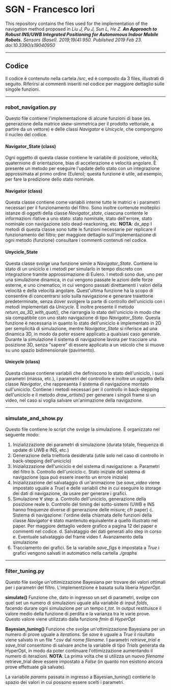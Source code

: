 # SGN - Francesco Iori
This repository contains the files used for the implementation of the navigation method proposed in *Liu J, Pu J, Sun L, He Z. **An Approach to Robust INS/UWB Integrated Positioning for Autonomous Indoor Mobile Robots.** Sensors (Basel). 2019;19(4):950. Published 2019 Feb 23. doi:10.3390/s19040950*

---
## Codice
Il codice è contenuto nella cartela */src*, ed è composto da 3 files, illustrati di seguito.
Riferirsi ai commenti inseriti nel codice per maggiore dettaglio sulle singole funzioni.

---
### robot_navigation.py
Questo file contiene l'implementazione di alcune funzioni di base (es. generazione della matrice skew-simmetrica per il prodotto vettoriale, a partire da un vettore) e delle classi *Navigator* e *Unicycle*, che compongono il nucleo del codice.

#### Navigator_State (class)
Ogni oggetto di questa classe contiene le variabile di posizione, velocità, quaternione di orientazione, bias di accelerazione e velocità angolare.
È presente un metodo per eseguire l'update dello stato con un integrazione approssimata al primo ordine (Eulero); questa funzione è utile, ad esempio, per fare la predizione dello stato nominale.

#### Navigator (class)
Questa classe contiene come variabili interne tutte le matrici e i parametri necessari per il funzionamento del filtro. Sono inoltre contenute molteplici istanze di oggetti della classe *Navigator_state*, ciascuna contente le informazioni rlative a uno stato: stato nominale, stato dell'errore, stato nominale con navigazione solo dead-reackoning, etc.
**NOTA**: dx_app
I metodi di questa classe sono tutte le funzioni necessarie per replicare il funzionamento del filtro; per maggiore dettaglio sull'implementazione di ogni metodo (funzione) consultare i commenti contenuti nel codice.

#### Unycicle_State
Questa classe svolge una funzione simile a *Navigator_State*.
Contiene lo stato di un uniciclo e i metodi per simularlo in tempo discreto con integrazione tramite approssimazione di Eulero. I metodi sono due, uno per una simulazione dinamica, in cui vengono passate le azioni delle forze esterne, e uno cinematico, in cui vengono passati direttamenti i valori della velocità e della velocità angolare. Quest'ultima funzione ha la scopo di consentire di concentrarsi solo sulla navigazione e generare traiettorie predeterminate, senza dover svolgere la parte di controllo dell'uniciclo con i metodi implementati da *Unicycle*.
È inoltre presente il metodo *return_as_3D_with_quat()*, che riarrangia lo stato dell'uniciclo in modo che sia compatibile con uno stato navigazione di tipo *Navigator_State*. Questa funzione è necessaria in quanto lo stato dell'uniciclo è implementato in 2D per semplicità di simulazione, mentre *Navigator_State* si riferisce ad una dinamica 3D, in modo da poter essere applicato a qualsiasi caso generale. Durante la simulazione il sistema di navigazione lavora per tracciare una posizione 3D, senza "sapere" di essere applicato a un veicolo che si muove su uno spazio bidimensionale (pavimento).

#### Unicycle (class)
Questa classe contiene variabili che definiscono lo stato dell'uniciclo, i suoi parametri (massa, etc.), i parametri del controllore e inoltre un oggetto della classe *Navigator*, che rappresenta il sistema di navigazione montato sull'uniciclo.
Contiene i metodi necessari per il controllo in back-stepping dell'uniciclo e il metodo *draw_artists()* per generare i singoli frame si un video, nel caso si voglia salvare un'animazione della navigazione.

---
### simulate_and_show.py
Questo file contiene lo script che svolge la simulazione. È organizzato nel seguente modo:

1. Inizializzazione dei parametri di simulazione (durata totale, frequenza di update di UWB e INS, etc.)
2. Generazione della triettoria desiderata (utile solo nel caso di controllo in back-stepping dell'uniciclo)
3. Inizializzazione dell'uniciclo e del sistema di navigazione:
    a. Parametri del filtro
    b. Controllo dell'uniciclo
    c. Stato iniziale del sistema di navigazione (qua può essere inserito un errore iniziale)
4. Inizializzazione del salvataggio di un'animazione (se *save_video* viene impostato uguale a *True*) e delle variabili che in cui eseguire lo storage dei dati di navigazione, da usare per generare i grafici.
5. Simulazione
    $\forall$ step:
    a. Controllo dell'uniciclo, generazione della posizione reale
    b. Controllo del timing dei sotto-sistemi (UWB e INS hanno frequenze diverse di generazione delle misure; cfr paper)
    c. Sistema di navigazione: l'ordine della chiamata delle funzioni della classe *Navigator* è stato mantenuto equivalente a quello illustrato nel paper. Per maggiore dettaglio vedere grafico a pagina 12 del paper e commenti nel codice.
    d. Salvataggio dei dati generati allo step in corso
    e. Eventuale salvataggio del frame video
    f. Avanzamento della simulazione
6. Tracciamento dei grafici. Se la variabile *save_figs* è impostata a *True* i grafici vengono salvati in automatico nella cartella *./graphs*

---
### filter_tuning.py
Questo file svolge un'ottimizzazione Bayesiana per trovare dei valori ottimali per i parametri del filtro. L'implementzione è basata sulla liberia *HyperOpt*.

**simulate()**
Funzione che, dato in ingresso un set di parametri, svolge con quel set un numero di simulazioni uguale alla variabile di input *folds*, facendo durare ogni simulazione per un tempo *t_tot*. In output restituisce il valore medio della funzione di perdita e la varianza tra le varie prove. Questo valore viene utilizzato dalla funzione *fmin* di *HyperOpt*

**Bayesian_tuning()**
Funzione che svolge un'ottimizzazione Bayesiana per un numero di prove uguale a *iterations*.
Se *save* è uguale a *True* il risultato viene salvato in un file *\*.csv* dal nome *filename*.
I parametri *retrieve_trial* e *save_trial* consentono di salvare anche la variabile di tipo *Trials* generata da HyperOpt, in modo da poter continuare l'ottimizzazione aumentando il numero di iterazioni. 
**NOTA**: La prima volta che si utilizza un nuovo *filename* retrieve_trial deve essere impostato a *False* (in quanto non esistono ancora prove effettuate già salvate).

La variabile *params* passata in ingresso a Bayesian_tuning() contiene lo spazio dei valori in cui possono essere scelti i parametri.